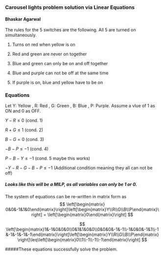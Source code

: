 ### Carousel lights problem solution via Linear Equations

#### Bhaskar Agarwal

The rules for the 5 switches are the following. All 5 are turned on simultaneously.

1. Turns on red when yellow is on
2. Red and green are never on together

3. Blue and green can only be on and off together

4. Blue and purple can not be off at the same time

5. If purple is on, blue and yellow have to be on

### Equations

Let Y: Yellow , R: Red , G: Green , B: Blue , P: Purple. Assume a vlue of 1 as ON and 0 as OFF.

$Y - R \leq 0$  (cond. 1)

$R+G\leq1$ (cond. 2)

$B-G=0$ (cond. 3)

$-B-P\leq-1$ (cond. 4)

$P -B - Y \leq -1$ (cond. 5 maybe this works)

$-Y-R-G-B-P \leq -1$ 
(Additional condition meaning they all can not be off)

##### Looks like this will be a MILP, as all variables can only be 1 or 0.

The system of equations can be re-written in matrix form as
$$
\left[\begin{matrix}  0&0&-1&1&0\end{matrix}\right]\left[\begin{matrix}Y\\R\\G\\B\\P\end{matrix}\right] = \left[\begin{matrix}0\end{matrix}\right]
$$

$$
\left[\begin{matrix}1&-1&0&0&0\\0&1&1&0&0\\0&0&0&-1&-1\\-1&0&0&-1&1\\-1&-1&-1&-1&-1\end{matrix}\right]\left[\begin{matrix}Y\\R\\G\\B\\P\end{matrix}\right]\leq\left[\begin{matrix}0\\1\\-1\\-1\\-1\end{matrix}\right]
$$

#####These equations successfully solve the problem.

